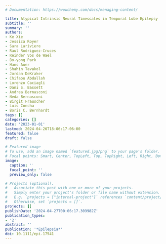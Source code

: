 ```yaml
---
# Documentation: https://wowchemy.com/docs/managing-content/

title: Atypical Intrinsic Neural Timescales in Temporal Lobe Epilepsy
subtitle: ''
summary: ''
authors:
- Ke Xie
- Jessica Royer
- Sara Lariviere
- Raul Rodriguez-Cruces
- Reinder Vos de Wael
- Bo-yong Park
- Hans Auer
- Shahin Tavakol
- Jordan DeKraker
- Chifaou Abdallah
- Lorenzo Caciagli
- Dani S. Bassett
- Andrea Bernasconi
- Neda Bernasconi
- Birgit Frauscher
- Luis Concha
- Boris C. Bernhardt
tags: []
categories: []
date: '2023-01-01'
lastmod: 2024-04-26T18:06:17-06:00
featured: false
draft: false

# Featured image
# To use, add an image named `featured.jpg/png` to your page's folder.
# Focal points: Smart, Center, TopLeft, Top, TopRight, Left, Right, BottomLeft, Bottom, BottomRight.
image:
  caption: ''
  focal_point: ''
  preview_only: false

# Projects (optional).
#   Associate this post with one or more of your projects.
#   Simply enter your project's folder or file name without extension.
#   E.g. `projects = ["internal-project"]` references `content/project/deep-learning/index.md`.
#   Otherwise, set `projects = []`.
projects: []
publishDate: '2024-04-27T00:06:17.309982Z'
publication_types:
- '2'
abstract: ''
publication: '*Epilepsia*'
doi: 10.1111/epi.17541
---
```

